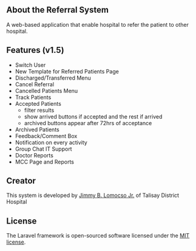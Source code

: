 ## About the Referral System

A web-based application that enable hospital to refer the patient to other hospital.

## Features (v1.5)

* Switch User 
* New Template for Referred Patients Page
* Discharged/Transferred Menu
* Cancel Referral
* Cancelled Patients Menu
* Track Patients
* Accepted Patients
    * filter results
    * show arrived buttons if accepted and the rest if arrived
    * archived buttons appear after 72hrs of acceptance
* Archived Patients
* Feedback/Comment Box
* Notification on every activity
* Group Chat IT Support
* Doctor Reports
* MCC Page and Reports


## Creator

This system is developed by [Jimmy B. Lomocso Jr.](http://fb.com/jimmy0923) of Talisay District Hospital

## License

The Laravel framework is open-sourced software licensed under the [MIT license](http://opensource.org/licenses/MIT).
